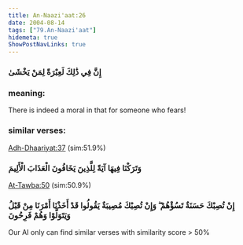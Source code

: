 ```yaml
---
title: An-Naazi'aat:26
date: 2004-08-14
tags: ["79.An-Naazi'aat"]
hidemeta: true 
ShowPostNavLinks: true 
---
```

### إِنَّ فِي ذَٰلِكَ لَعِبْرَةً لِمَنْ يَخْشَىٰ
### meaning: 
There is indeed a moral in that for someone who fears!
### similar verses: 

[Adh-Dhaariyat:37](/51/37) (sim:51.9%)

### وَتَرَكْنَا فِيهَا آيَةً لِلَّذِينَ يَخَافُونَ الْعَذَابَ الْأَلِيمَ

[At-Tawba:50](/9/50) (sim:50.9%)

### إِنْ تُصِبْكَ حَسَنَةٌ تَسُؤْهُمْ ۖ وَإِنْ تُصِبْكَ مُصِيبَةٌ يَقُولُوا قَدْ أَخَذْنَا أَمْرَنَا مِنْ قَبْلُ وَيَتَوَلَّوْا وَهُمْ فَرِحُونَ

Our AI only can find similar verses with similarity score > 50% 


